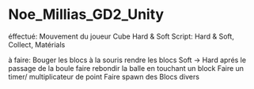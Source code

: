 # Noe_Millias_GD2_Unity
éffectué:
Mouvement du joueur
Cube Hard & Soft
Script: Hard & Soft, Collect, Matérials

à faire:
Bouger les blocs à la souris 
rendre les blocs Soft -> Hard aprés le passage de la boule 
faire rebondir la balle en touchant un block 
Faire un timer/ multiplicateur de point
Faire spawn des Blocs divers
